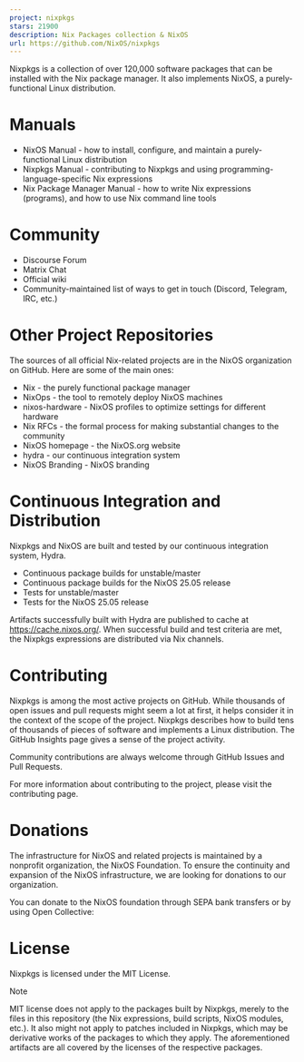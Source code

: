 ```yaml
---
project: nixpkgs
stars: 21900
description: Nix Packages collection & NixOS
url: https://github.com/NixOS/nixpkgs
---
```


Nixpkgs is a collection of over 120,000 software packages that can be installed with the Nix package manager. It also implements NixOS, a purely-functional Linux distribution.

Manuals
=======

-   NixOS Manual - how to install, configure, and maintain a purely-functional Linux distribution
-   Nixpkgs Manual - contributing to Nixpkgs and using programming-language-specific Nix expressions
-   Nix Package Manager Manual - how to write Nix expressions (programs), and how to use Nix command line tools

Community
=========

-   Discourse Forum
-   Matrix Chat
-   Official wiki
-   Community-maintained list of ways to get in touch (Discord, Telegram, IRC, etc.)

Other Project Repositories
==========================

The sources of all official Nix-related projects are in the NixOS organization on GitHub. Here are some of the main ones:

-   Nix - the purely functional package manager
-   NixOps - the tool to remotely deploy NixOS machines
-   nixos-hardware - NixOS profiles to optimize settings for different hardware
-   Nix RFCs - the formal process for making substantial changes to the community
-   NixOS homepage - the NixOS.org website
-   hydra - our continuous integration system
-   NixOS Branding - NixOS branding

Continuous Integration and Distribution
=======================================

Nixpkgs and NixOS are built and tested by our continuous integration system, Hydra.

-   Continuous package builds for unstable/master
-   Continuous package builds for the NixOS 25.05 release
-   Tests for unstable/master
-   Tests for the NixOS 25.05 release

Artifacts successfully built with Hydra are published to cache at https://cache.nixos.org/. When successful build and test criteria are met, the Nixpkgs expressions are distributed via Nix channels.

Contributing
============

Nixpkgs is among the most active projects on GitHub. While thousands of open issues and pull requests might seem a lot at first, it helps consider it in the context of the scope of the project. Nixpkgs describes how to build tens of thousands of pieces of software and implements a Linux distribution. The GitHub Insights page gives a sense of the project activity.

Community contributions are always welcome through GitHub Issues and Pull Requests.

For more information about contributing to the project, please visit the contributing page.

Donations
=========

The infrastructure for NixOS and related projects is maintained by a nonprofit organization, the NixOS Foundation. To ensure the continuity and expansion of the NixOS infrastructure, we are looking for donations to our organization.

You can donate to the NixOS foundation through SEPA bank transfers or by using Open Collective:

License
=======

Nixpkgs is licensed under the MIT License.

Note

MIT license does not apply to the packages built by Nixpkgs, merely to the files in this repository (the Nix expressions, build scripts, NixOS modules, etc.). It also might not apply to patches included in Nixpkgs, which may be derivative works of the packages to which they apply. The aforementioned artifacts are all covered by the licenses of the respective packages.
